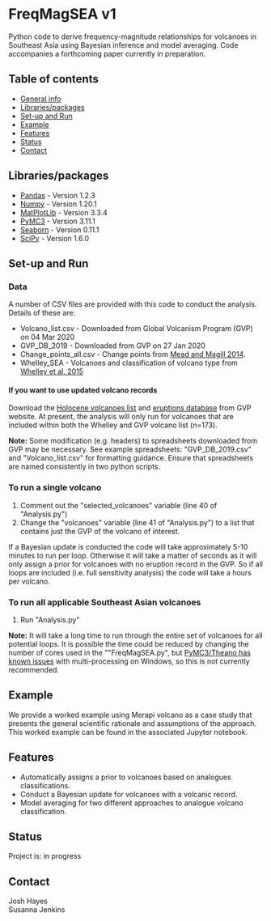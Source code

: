 # FreqMagSEA v1
Python code to derive frequency-magnitude relationships for volcanoes in Southeast Asia using Bayesian inference and model averaging. Code accompanies a forthcoming paper currently in preparation.

## Table of contents
* [General info](#general-info)
* [Libraries/packages](#libraries-packages)
* [Set-up and Run](#Set-up)
* [Example](#example)
* [Features](#features)
* [Status](#status)
* [Contact](#contact)

## Libraries/packages
* [Pandas](https://pandas.pydata.org/) - Version 1.2.3
* [Numpy](https://numpy.org/) - Version 1.20.1
* [MatPlotLib](https://matplotlib.org/) - Version 3.3.4
* [PyMC3](https://docs.pymc.io/) - Version 3.11.1
* [Seaborn](https://seaborn.pydata.org/) - Version 0.11.1
* [SciPy](https://www.scipy.org/) - Version 1.6.0

## Set-up and Run

### Data
A number of CSV files are provided with this code to conduct the analysis. Details of these are:  

* Volcano_list.csv - Downloaded from Global Volcanism Program (GVP) on 04 Mar 2020
* GVP\_DB_2019 - Downloaded from GVP on 27 Jan 2020
* Change_points_all.csv - Change points from [Mead and Magill 2014](https://doi.org/10.1007/s00445-014-0874-y).
* Whelley_SEA - Volcanoes and classification of volcano type from [Whelley et al. 2015](https://doi.org/10.1007/s00445-014-0893-8)

#### If you want to use updated volcano records
Download the [Holocene volcanoes list](https://volcano.si.edu/list_volcano_holocene.cfm) and [eruptions database](https://volcano.si.edu/search_eruption.cfm) from GVP website. At present, the analysis will only run for volcanoes that are included within both the Whelley and GVP volcano list (n=173).

**Note:** Some modification (e.g. headers) to spreadsheets downloaded from GVP may be necessary. See example spreadsheets: "GVP\_DB\_2019.csv" and "Volcano_list.csv" for formatting guidance. Ensure that spreadsheets are named consistently in two python scripts.

### To run a single volcano
1. Comment out the "selected_volcanoes" variable (line 40 of "Analysis.py")
2. Change the "volcanoes" variable (line 41 of "Analysis.py") to a list that contains just the GVP of the volcano of interest.  

If a Bayesian update is conducted the code will take approximately 5-10 minutes to run per loop. Otherwise it will take a matter of seconds as it will only assign a prior for volcanoes with no eruption record in the GVP. So if all loops are included (i.e. full sensitivity analysis) the code will take a hours per volcano.

### To run all applicable Southeast Asian volcanoes
1. Run "Analysis.py"

**Note:** It will take a long time to run through the entire set of volcanoes for all potential loops.  It is possible the time could be reduced by changing the number of cores used in the ""FreqMagSEA.py", but [PyMC3/Theano has known issues](https://github.com/pymc-devs/pymc3/issues/3140#issuecomment-453850707) with multi-processing on Windows, so this is not currently recommended.

## Example
We provide a worked example using Merapi volcano as a case study that presents the general scientific rationale and assumptions of the approach. This worked example can be found in the associated Jupyter notebook.

## Features
* Automatically assigns a prior to volcanoes based on analogues classifications.  
* Conduct a Bayesian update for volcanoes with a volcanic record.  
* Model averaging for two different approaches to analogue volcano classification.

## Status
Project is: in progress

## Contact
Josh Hayes  
Susanna Jenkins
